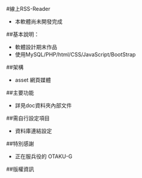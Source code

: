 #線上RSS-Reader
- 本軟體尚未開發完成

##基本說明：
- 軟體設計期末作品
- 使用MySQL/PHP/html/CSS/JavaScript/BootStrap

##架構
- asset 網頁媒體

##主要功能
- 詳見doc資料夾內部文件

##需自行設定項目
- 資料庫連結設定

##特別感謝
- 正在服兵役的 OTAKU-G

##版權資訊